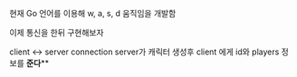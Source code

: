 
현재 Go 언어를 이용해 w, a, s, d 움직임을 개발함

이제 통신을 한뒤 구현해보자

client <-> server connection
server가 캐릭터 생성후 client 에게 id와 players 정보를 **준다****